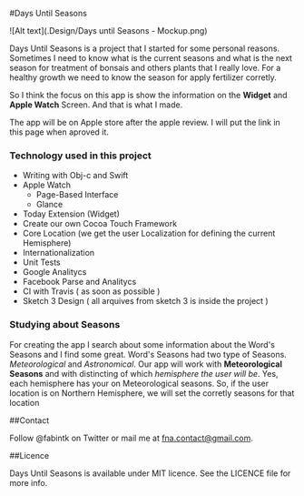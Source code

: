 #Days Until Seasons

![Alt text](.Design/Days until Seasons - Mockup.png)

Days Until Seasons is a project that I started for some personal reasons.
Sometimes I need to know what is the current seasons and what is the next season for treatment of bonsais and others plants that I really love. For a healthy growth we need to know the season for apply fertilizer corretly.

So I think the focus on this app is show the information on the **Widget** and **Apple Watch** Screen. And that is what I made.

The app will be on Apple store after the apple review. I will put the link in this page when aproved it.

### Technology used in this project

* Writing with Obj-c and Swift
*	Apple Watch
	*	Page-Based Interface
	*	Glance
*	Today Extension (Widget)
*	Create our own Cocoa Touch Framework
*	Core Location (we get the user Localization for defining the current Hemisphere)
*	Internationalization
*	Unit Tests
*	Google Analitycs
*	Facebook Parse and Analitycs
*	CI with Travis ( as soon as possible )
*	Sketch 3 Design ( all arquives from sketch 3 is inside the project )

### Studying about Seasons

For creating the app I search about some information about the Word's Seasons and I find some great.
Word's Seasons had two type of Seasons. *Meteorological* and *Astronomical*.
Our app will work with **Meteorological Seasons** and with distincting of which *hemisphere the user will be*. Yes, each hemisphere has your on Meteorological seasons. So, if the user location is on Northern Hemisphere, we will set the corretly seasons for that location

##Contact

Follow @fabintk on Twitter or mail me at fna.contact@gmail.com.

##Licence

Days Until Seasons is available under MIT licence. See the LICENCE file for more info.
